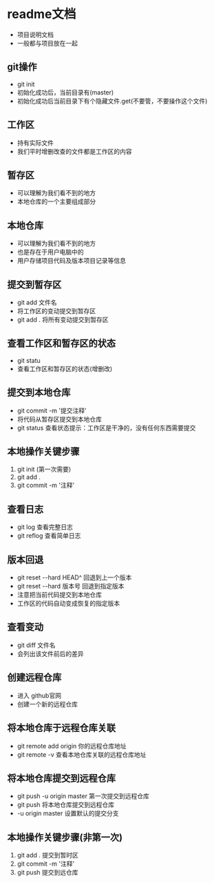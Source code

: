 # readme文档
- 项目说明文档
- 一般都与项目放在一起

## git操作
- git init
- 初始化成功后，当前目录有(master)
- 初始化成功后当前目录下有个隐藏文件.get(不要管，不要操作这个文件)


## 工作区
- 持有实际文件
- 我们平时增删改查的文件都是工作区的内容


## 暂存区
- 可以理解为我们看不到的地方
- 本地仓库的一个主要组成部分


## 本地仓库
- 可以理解为我们看不到的地方
- 也是存在于用户电脑中的
- 用户存储项目代码及版本项目记录等信息


## 提交到暂存区
- git add 文件名
- 将工作区的变动提交到暂存区
- git add .  将所有变动提交到暂存区


## 查看工作区和暂存区的状态
- git statu
- 查看工作区和暂存区的状态(增删改)


## 提交到本地仓库
- git commit -m '提交注释'
- 将代码从暂存区提交到本地仓库
- git status 查看状态提示：工作区是干净的，没有任何东西需要提交


## 本地操作关键步骤
1. git init (第一次需要)
2. git add .
3. git commit -m '注释'

## 查看日志
- git log     查看完整日志
- git reflog  查看简单日志


## 版本回退
- git reset --hard HEAD^  回退到上一个版本
- git reset --hard 版本号  回退到指定版本
- 注意把当前代码提交到本地仓库
- 工作区的代码自动变成恢复的指定版本


## 查看变动
- git diff 文件名
- 会列出该文件前后的差异


## 创建远程仓库
- 进入 github官网
- 创建一个新的远程仓库


## 将本地仓库于远程仓库关联
- git remote add origin 你的远程仓库地址
- git remote -v   查看本地仓库关联的远程仓库地址


## 将本地仓库提交到远程仓库
- git push -u origin master   第一次提交到远程仓库
- git push   将本地仓库提交到远程仓库
- -u origin master   设置默认的提交分支


## 本地操作关键步骤(非第一次)
1. git add .     提交到暂时区
2. git commit -m '注释'   
3. git push      提交到远仓库